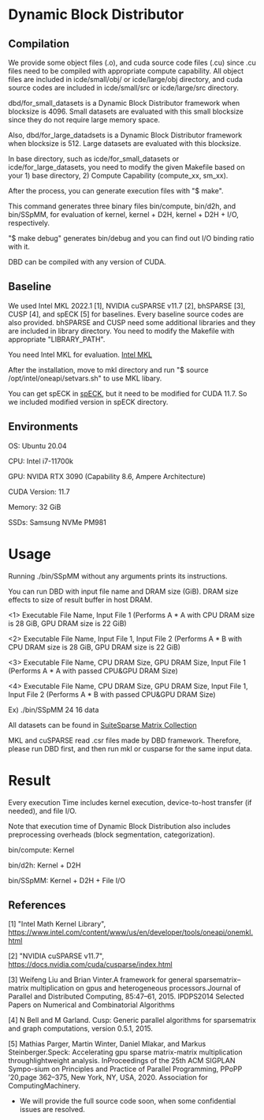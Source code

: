 # Dynamic Block Distributor

## Compilation

We provide some object files (.o), and cuda source code files (.cu) since .cu files need to be compiled with appropriate compute capability.
All object files are included in icde/small/obj/ or icde/large/obj directory, and cuda source codes are included in icde/small/src or icde/large/src directory.

dbd/for_small_datasets is a Dynamic Block Distributor framework when blocksize is 4096.
Small datasets are evaluated with this small blocksize since they do not require large memory space.

Also, dbd/for_large_datadsets is a Dynamic Block Distributor framework when blocksize is 512.
Large datasets are evaluated with this blocksize.


In base directory, such as icde/for_small_datasets or icde/for_large_datasets, you need to modify the given Makefile based on your 1) base directory, 2) Compute Capability (compute_xx, sm_xx).

After the process, you can generate execution files with "$ make".

This command generates three binary files bin/compute, bin/d2h, and bin/SSpMM, for evaluation of kernel, kernel + D2H, kernel + D2H + I/O, respectively.

"$ make debug" generates bin/debug and you can find out I/O binding ratio with it.

DBD can be compiled with any version of CUDA.

## Baseline
We used Intel MKL 2022.1 [1], NVIDIA cuSPARSE v11.7 [2], bhSPARSE [3], CUSP [4], and spECK [5] for baselines.
Every baseline source codes are also provided.
bhSPARSE and CUSP need some additional libraries and they are included in library directory.
You need to modify the Makefile with appropriate "LIBRARY_PATH".

You need Intel MKL for evaluation.
[Intel MKL](https://www.intel.com/content/www/us/en/developer/tools/oneapi/onemkl-download.html)

After the installation, move to mkl directory and run "$ source /opt/intel/oneapi/setvars.sh" to use MKL libary.

You can get spECK in [spECK](https://github.com/GPUPeople/spECK), but it need to be modified for CUDA 11.7. So we included modified version in spECK directory.

## Environments
OS: Ubuntu 20.04

CPU: Intel i7-11700k

GPU: NVIDA RTX 3090 (Capability 8.6, Ampere Architecture)

CUDA Version: 11.7

Memory: 32 GiB

SSDs: Samsung NVMe PM981


# Usage

Running ./bin/SSpMM without any arguments prints its instructions.

You can run DBD with input file name and DRAM size (GiB). DRAM size effects to size of result buffer in host DRAM.

<1> Executable File Name, Input File 1  (Performs A * A with CPU DRAM size is 28 GiB, GPU DRAM size is 22 GiB)

<2> Executable File Name, Input File 1, Input File 2 (Performs A * B with CPU DRAM size is 28 GiB, GPU DRAM size is 22 GiB)

<3> Executable File Name, CPU DRAM Size, GPU DRAM Size, Input File 1 (Performs A * A with passed CPU&GPU DRAM Size)

<4> Executable File Name, CPU DRAM Size, GPU DRAM Size, Input File 1, Input File 2 (Performs A * B with passed CPU&GPU DRAM Size)

Ex) ./bin/SSpMM 24 16 data

All datasets can be found in [SuiteSparse Matrix Collection](https://sparse.tamu.edu/)

MKL and cuSPARSE read .csr files made by DBD framework. Therefore, please run DBD first, and then run mkl or cusparse for the same input data.

# Result
Every execution Time includes kernel execution, device-to-host transfer (if needed), and file I/O.

Note that execution time of Dynamic Block Distribution also includes preprocessing overheads (block segmentation, categorization).

bin/compute: Kernel

bin/d2h: Kernel + D2H

bin/SSpMM: Kernel + D2H + File I/O

## References
[1] "Intel Math Kernel Library", https://www.intel.com/content/www/us/en/developer/tools/oneapi/onemkl.html

[2] "NVIDIA cuSPARSE v11.7", https://docs.nvidia.com/cuda/cusparse/index.html

[3] Weifeng   Liu   and   Brian   Vinter.A   framework   for   general   sparsematrix–matrix  multiplication  on  gpus  and  heterogeneous  processors.Journal of Parallel and Distributed Computing, 85:47–61, 2015. IPDPS2014 Selected Papers on Numerical and Combinatorial Algorithms

[4] N  Bell  and  M  Garland.   Cusp:  Generic  parallel  algorithms  for  sparsematrix and graph computations, version 0.5.1, 2015.

[5] Mathias Parger, Martin Winter, Daniel Mlakar, and Markus Steinberger.Speck:  Accelerating  gpu  sparse  matrix-matrix  multiplication  throughlightweight analysis. InProceedings of the 25th ACM SIGPLAN Sympo-sium on Principles and Practice of Parallel Programming, PPoPP ’20,page 362–375, New York, NY, USA, 2020. Association for ComputingMachinery.


* We will provide the full source code soon, when some confidential issues are resolved.
